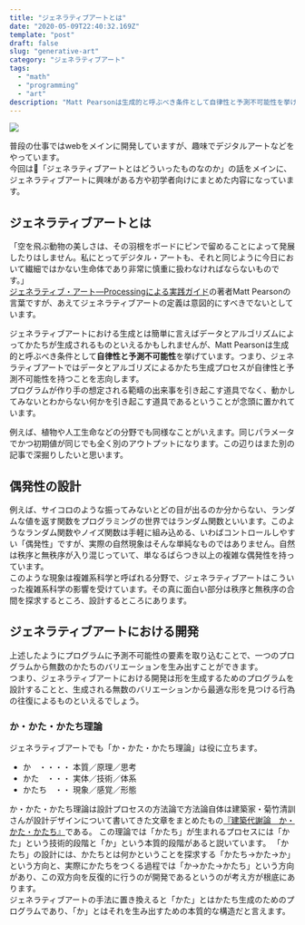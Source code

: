 ```yaml
---
title: "ジェネラティブアートとは"
date: "2020-05-09T22:40:32.169Z"
template: "post"
draft: false
slug: "generative-art"
category: "ジェネラティブアート"
tags:
  - "math"
  - "programming"
  - "art"
description: "Matt Pearsonは生成的と呼ぶべき条件として自律性と予測不可能性を挙げています。つまり、ジェネラティブアートではデータとアルゴリズによるかたち生成プロセスが自律性と予測不可能性を持つことを志向します。"
---
```


<a href="https://www.amazon.co.jp/%E6%95%B0%E5%AD%A6%E3%81%8B%E3%82%89%E5%89%B5%E3%82%8B%E3%82%B8%E3%82%A7%E3%83%8D%E3%83%A9%E3%83%86%E3%82%A3%E3%83%96%E3%82%A2%E3%83%BC%E3%83%88-Processing%E3%81%A7%E5%AD%A6%E3%81%B6%E3%81%8B%E3%81%9F%E3%81%A1%E3%81%AE%E3%83%87%E3%82%B6%E3%82%A4%E3%83%B3-%E5%B7%B4%E5%B1%B1-%E7%AB%9C%E6%9D%A5/dp/4297104636/ref=as_li_ss_il?_encoding=UTF8&qid=1589012717&sr=8-1&linkCode=li3&tag=10010d-22&linkId=0f14efd66c92d08453dd4d76ed8d4873&language=ja_JP" target="_blank"><img border="0" src="//ws-fe.amazon-adsystem.com/widgets/q?_encoding=UTF8&ASIN=4297104636&Format=_SL250_&ID=AsinImage&MarketPlace=JP&ServiceVersion=20070822&WS=1&tag=10010d-22&language=ja_JP" ></a><img src="https://ir-jp.amazon-adsystem.com/e/ir?t=10010d-22&language=ja_JP&l=li3&o=9&a=4297104636" width="1" height="1" border="0" alt="" style="border:none !important; margin:0px !important;" />

普段の仕事ではwebをメインに開発していますが、趣味でデジタルアートなどをやっています。<br>今回は「ジェネラティブアートとはどういったものなのか」の話をメインに、ジェネラティブアートに興味がある方や初学者向けにまとめた内容になっています。

## ジェネラティブアートとは
「空を飛ぶ動物の美しさは、その羽根をボードにピンで留めることによって発展したりはしません。私にとってデジタル・アートも、それと同じように今日において繊細ではかない生命体であり非常に慎重に扱わなければならないものです。」<br>
[ジェネラティブ・アート―Processingによる実践ガイド](https://amzn.to/2T4PM3Z)の著者Matt Pearsonの言葉ですが、あえてジェネラティブアートの定義は意図的にすべきでないとしています。

ジェネラティブアートにおける生成とは簡単に言えばデータとアルゴリズムによってかたちが生成されるものといえるかもしれませんが、Matt Pearsonは生成的と呼ぶべき条件として**自律性と予測不可能性**を挙げています。つまり、ジェネラティブアートではデータとアルゴリズによるかたち生成プロセスが自律性と予測不可能性を持つことを志向します。<br>
プログラムが作り手の想定される範疇の出来事を引き起こす道具でなく、動かしてみないとわからない何かを引き起こす道具であるということが念頭に置かれています。

例えば、植物や人工生命などの分野でも同様なことがいえます。同じパラメータでかつ初期値が同じでも全く別のアウトプットになります。この辺りはまた別の記事で深掘りしたいと思います。

## 偶発性の設計
例えば、サイコロのような振ってみないとどの目が出るのか分からない、ランダムな値を返す関数をプログラミングの世界ではランダム関数といいます。このようなランダム関数やノイズ関数は手軽に組み込める、いわばコントロールしやすい「偶発性」ですが、実際の自然現象はそんな単純なものではありません。自然は秩序と無秩序が入り混じっていて、単なるばらつき以上の複雑な偶発性を持っています。<br>
このような現象は複雑系科学と呼ばれる分野で、ジェネラティブアートはこういった複雑系科学の影響を受けています。その真に面白い部分は秩序と無秩序の合間を探求するところ、設計するところにあります。

## ジェネラティブアートにおける開発
上述したようにプログラムに予測不可能性の要素を取り込むことで、一つのプログラムから無数のかたちのバリエーションを生み出すことができます。<br>
つまり、ジェネラティブアートにおける開発は形を生成するためのプログラムを設計することと、生成される無数のバリエーションから最適な形を見つける行為の往復によるものといえるでしょう。

### か・かた・かたち理論
ジェネラティブアートでも「か・かた・かたち理論」は役に立ちます。

+ か　・・・・ 本質／原理／思考
+ かた　・・・ 実体／技術／体系
+ かたち　・・ 現象／感覚／形態

か・かた・かたち理論は設計プロセスの方法論で方法論自体は建築家・菊竹清訓さんが設計デザインについて書いてきた文章をまとめたもの[『建築代謝論　か・かた・かたち』](https://amzn.to/3bgcEn9)である。
この理論では「かたち」が生まれるプロセスには「かた」という技術的段階と「か」という本質的段階があると説いています。
「かたち」の設計には、かたちとは何かということを探求する「かたち→かた→か」という方向と、実際にかたちをつくる過程では「か→かた→かたち」という方向があり、この双方向を反復的に行うのが開発であるというのが考え方が根底にあります。<br>
ジェネラティブアートの手法に置き換えると「かた」とはかたち生成のためのプログラムであり、「か」とはそれを生み出すための本質的な構造だと言えます。
